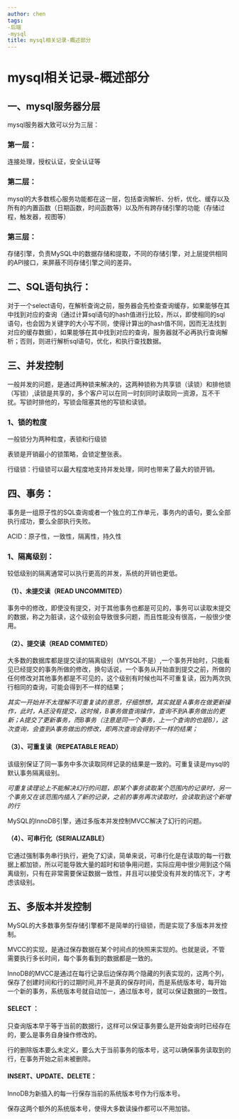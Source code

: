 ```yaml
---
author: chen
tags:
-后端
-mysql
title: mysql相关记录-概述部分
---
```


# mysql相关记录-概述部分

## 一、mysql服务器分层

mysql服务器大致可以分为三层：

### 第一层：

连接处理，授权认证，安全认证等

### 第二层：

mysql的大多数核心服务功能都在这一层，包括查询解析、分析，优化、缓存以及所有的内置函数（日期函数，时间函数等）以及所有跨存储引擎的功能（存储过程，触发器，视图等）

### 第三层：

存储引擎，负责MySQL中的数据存储和提取，不同的存储引擎，对上层提供相同的API接口，来屏蔽不同存储引擎之间的差异。

## 二、SQL语句执行：

对于一个select语句，在解析查询之前，服务器会先检查查询缓存，如果能够在其中找到对应的查询（通过计算sql语句的hash值进行比较，所以，即使相同的sql语句，也会因为关键字的大小写不同，使得计算出的hash值不同，因而无法找到对应的缓存数据），如果能够在其中找到对应的查询，服务器就不必再执行查询解析；否则，则进行解析sql语句，优化，和执行查找数据。

## 三、并发控制

一般并发的问题，是通过两种锁来解决的，这两种锁称为共享锁（读锁）和排他锁（写锁）,读锁是共享的，多个客户可以在同一时刻同时读取同一资源，互不干扰。写锁时排他的，写锁会阻塞其他的写锁和读锁。

### 1、锁的粒度

一般锁分为两种粒度，表锁和行级锁

表锁是开销最小的锁策略，会锁定整张表。

行级锁：行级锁可以最大程度地支持并发处理，同时也带来了最大的锁开销。

## 四、事务：

事务是一组原子性的SQL查询或者一个独立的工作单元，事务内的语句，要么全部执行成功，要么全部执行失败。

ACID：原子性，一致性，隔离性，持久性

### 1、隔离级别：

较低级别的隔离通常可以执行更高的并发，系统的开销也更低。

#### （1）、未提交读（READ UNCOMMITED）

事务中的修改，即使没有提交，对于其他事务也都是可见的，事务可以读取未提交的数据，称之为脏读，这个级别会导致很多问题，而且性能没有很高，一般很少使用。

#### （2）、提交读（READ COMMITED）

大多数的数据库都是提交读的隔离级别（MYSQL不是）,一个事务开始时，只能看见已经提交的事务所做的修改，换句话说，一个事务从开始直到提交之前，所做的任何修改对其他事务都是不可见的，这个级别有时候也叫不可重复读，因为两次执行相同的查询，可能会得到不一样的结果；

*其实一开始并不太理解不可重复读的意思，仔细想想，其实就是 A事务在做更新操作，此时，A还没有提交，这时候，B事务做查询操作，查询不到A事务做出的更新；A提交了更新事务，而B事务（注意是同一个事务，上一个查询的也是B），这次查询，会查到A事务做出的修改，即两次查询会得到不一样的结果；*

#### （3）、可重复读（REPEATABLE READ）

该级别保证了同一事务中多次读取同样记录的结果是一致的。可重复读是mysql的默认事务隔离级别。

*可重复读理论上不能解决幻行的问题，即某个事务读取某个范围内的记录时，另一个事务又在该范围内插入了新的记录，之前的事务再次读取时，会读取到这个新增的行*

MySQL的InnoDB引擎，通过多版本并发控制MVCC解决了幻行的问题。

#### （4）、可串行化（SERIALIZABLE）

它通过强制事务串行执行，避免了幻读，简单来说，可串行化是在读取的每一行数据上都加锁，所以可能导致大量的超时和锁争用问题，实际应用中很少用到这个隔离级别，只有在非常需要保证数据一致性，并且可以接受没有并发的情况下，才考虑该级别。

## 五、多版本并发控制

MySQL的大多数事务型存储引擎都不是简单的行级锁，而是实现了多版本并发控制。

MVCC的实现，是通过保存数据在某个时间点的快照来实现的。也就是说，不管需要执行多长时间，每个事务看到的数据都是一致的。

InnoDB的MVCC是通过在每行记录后边保存两个隐藏的列表实现的，这两个列，保存了创建时间和行的过期时间,并不是真的保存时间，而是系统版本号，每开始一个新的事务，系统版本号就自动加一，通过版本号，就可以保证数据的一致性。

#### SELECT ：

只查询版本早于等于当前的数据行，这样可以保证事务要么是开始查询时已经存在的，要么是事务自身操作修改的。

行的删除版本要么未定义，要么大于当前事务的版本号，这可以确保事务读取到的行，在事务开始之前未被删除。

#### INSERT、UPDATE、DELETE：

InnoDB为新插入的每一行保存当前的系统版本号作为行版本号。 

保存这两个额外的系统版本号，使得大多数读操作都可以不用加锁。





